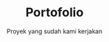 ---
title: "Portofolio"
subtitle: "Proyek yang sudah kami kerjakan"
# meta description
description: "Lihat Portofolio Dokun Digital dari proyek Jasa Pembuatan Web, Jasa Upload Aplikasi ke Playstore, Jasa Pembuatan Google Developer, CC Google Developer, CC Google Cloud, Template Wordpress, Template Blogger dan produk digital lainnya."
draft: false
---